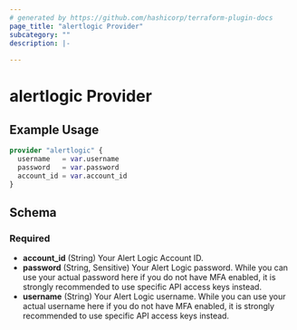 ```yaml
---
# generated by https://github.com/hashicorp/terraform-plugin-docs
page_title: "alertlogic Provider"
subcategory: ""
description: |-
  
---
```


# alertlogic Provider



## Example Usage

```terraform
provider "alertlogic" {
  username   = var.username
  password   = var.password
  account_id = var.account_id
}
```

<!-- schema generated by tfplugindocs -->
## Schema

### Required

- **account_id** (String) Your Alert Logic Account ID.
- **password** (String, Sensitive) Your Alert Logic password. While you can use your actual password here if you do not have MFA enabled, it is strongly recommended to use specific API access keys instead.
- **username** (String) Your Alert Logic username. While you can use your actual username here if you do not have MFA enabled, it is strongly recommended to use specific API access keys instead.

